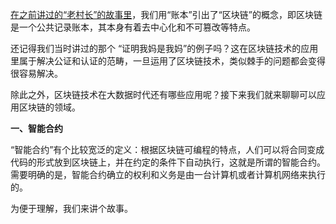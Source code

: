  [在之前讲过的“老村长”的故事里](http://tech.sina.com.cn/i/2016-07-06/doc-ifxtsatn8192223.shtml)，我们用“账本”引出了“区块链”的概念，即区块链是一个公共记录账本，其本身有着去中心化和不可篡改等特点。

 还记得我们当时讲过的那个 “证明我妈是我妈”的例子吗？这在区块链技术的应用里属于解决公证和认证的范畴，一旦运用了区块链技术，类似棘手的问题都会变得很容易解决。

 除此之外，区块链技术在大数据时代还有哪些应用呢？接下来我们就来聊聊可以应用区块链的领域。

 **一、智能合约**

 “智能合约”有个比较宽泛的定义：根据区块链可编程的特点，人们可以将合同变成代码的形式放到区块链上，并在约定的条件下自动执行，这就是所谓的智能合约。需要明确的是，智能合约确立的权利和义务是由一台计算机或者计算机网络来执行的。

 为便于理解，我们来讲个故事。



